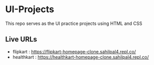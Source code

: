 # UI-Projects
This repo serves as the UI practice projects using HTML and CSS

## Live URLs
- flipkart   : https://flipkart-homepage-clone.sahilpal4.repl.co/
- healthkart : https://healthkart-homepage-clone.sahilpal4.repl.co/
